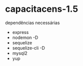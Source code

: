 # capacitacens-1.5
dependências necessárias
<ul>
<li>express</li>
<li>nodemon -D</li>
<li>sequelize</li>
<li>sequelize-cli -D</li>
<li>mysql2</li>
<li>yup</li>
</ul>
